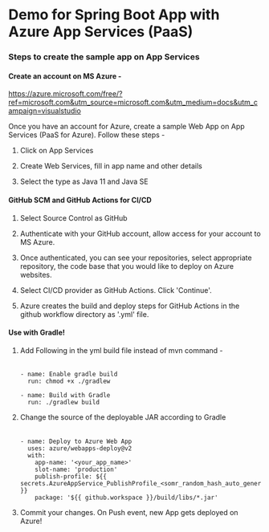 # Demo for Spring Boot App with Azure App Services (PaaS)

### Steps to create the sample app on App Services 
#### Create an account on MS Azure - 
https://azure.microsoft.com/free/?ref=microsoft.com&utm_source=microsoft.com&utm_medium=docs&utm_campaign=visualstudio

Once you have an account for Azure, create a sample Web App on App Services (PaaS for Azure). Follow these steps - 

1. Click on App Services

2. Create Web Services, fill in app name and other details

3. Select the type as Java 11 and Java SE

#### GitHub SCM and GitHub Actions for CI/CD

1. Select Source Control as GitHub

2. Authenticate with your GitHub account, allow access for your account to MS Azure.

3. Once authenticated, you can see your repositories, select appropriate repository, the code base that you would like to deploy on Azure websites.

4. Select CI/CD provider as GitHub Actions. Click 'Continue'.

5. Azure creates the build and deploy steps for GitHub Actions in the github workflow directory as '.yml' file.

#### Use with Gradle! 

1. Add Following in the yml build file instead of mvn command - 
   ######
       - name: Enable gradle build
         run: chmod +x ./gradlew
         
       - name: Build with Gradle
         run: ./gradlew build

2. Change the source of the deployable JAR according to Gradle
   ######
       - name: Deploy to Azure Web App
         uses: azure/webapps-deploy@v2
         with:
           app-name: '<your_app_name>'
           slot-name: 'production'
           publish-profile: ${{ secrets.AzureAppService_PublishProfile_<somr_random_hash_auto_generated_bu_azure> }}
           package: '${{ github.workspace }}/build/libs/*.jar'
               
3. Commit your changes. On Push event, new App gets deployed on Azure!

